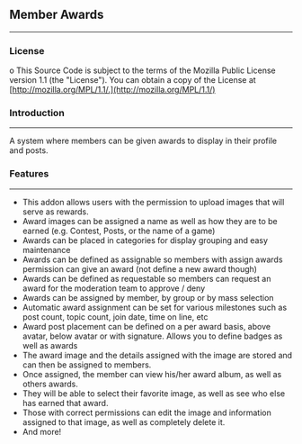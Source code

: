 ## Member Awards
---

### License
o This Source Code is subject to the terms of the Mozilla Public License version 1.1 (the "License"). You can obtain a copy of the License at [http://mozilla.org/MPL/1.1/.](http://mozilla.org/MPL/1.1/)

### Introduction
---
A system where members can be given awards to display in their profile and posts.

### Features
---
 * This addon allows users with the permission to upload images that will serve as rewards.
 * Award images can be assigned a name as well as how they are to be earned (e.g. Contest, Posts, or the name of a game)
 * Awards can be placed in categories for display grouping and easy maintenance
 * Awards can be defined as assignable so members with assign awards permission can give an award (not define a new award though)
 * Awards can be defined as requestable so members can request an award for the moderation team to approve / deny
 * Awards can be assigned by member, by group or by mass selection
 * Automatic award assignment can be set for various milestones such as post count, topic count, join date, time on line, etc
 * Award post placement can be defined on a per award basis, above avatar, below avatar or with signature. Allows you to define badges as well as awards
 * The award image and the details assigned with the image are stored and can then be assigned to members.
 * Once assigned, the member can view his/her award album, as well as others awards.
 * They will be able to select their favorite image, as well as see who else has earned that award.
 * Those with correct permissions can edit the image and information assigned to that image, as well as completely delete it.
 * And more!